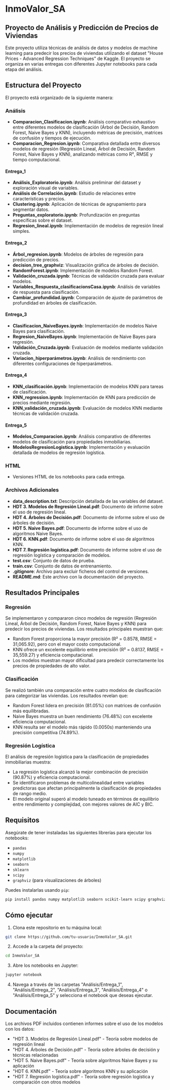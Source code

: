 # InmoValor_SA

## Proyecto de Análisis y Predicción de Precios de Viviendas

Este proyecto utiliza técnicas de análisis de datos y modelos de machine learning para predecir los precios de viviendas utilizando el dataset "House Prices - Advanced Regression Techniques" de Kaggle. El proyecto se organiza en varias entregas con diferentes Jupyter notebooks para cada etapa del análisis.

## Estructura del Proyecto

El proyecto está organizado de la siguiente manera:

### Análisis
- **Comparacion_Clasificacion.ipynb**: Análisis comparativo exhaustivo entre diferentes modelos de clasificación (Árbol de Decisión, Random Forest, Naive Bayes y KNN), incluyendo métricas de precisión, matrices de confusión y tiempos de ejecución.
- **Comparacion_Regresion.ipynb**: Comparativa detallada entre diversos modelos de regresión (Regresión Lineal, Árbol de Decisión, Random Forest, Naive Bayes y KNN), analizando métricas como R², RMSE y tiempo computacional.

#### Entrega_1
- **Análisis_Exploratorio.ipynb**: Análisis preliminar del dataset y exploración visual de variables.
- **Análisis de Correlación.ipynb**: Estudio de relaciones entre características y precios.
- **Clustering.ipynb**: Aplicación de técnicas de agrupamiento para segmentar datos.
- **Preguntas_exploratorio.ipynb**: Profundización en preguntas específicas sobre el dataset.
- **Regresion_lineal.ipynb**: Implementación de modelos de regresión lineal simples.

#### Entrega_2
- **Árbol_regresion.ipynb**: Modelos de árboles de regresión para predicción de precios.
- **decision_tree_graphviz**: Visualización gráfica de árboles de decisión.
- **RandomForest.ipynb**: Implementación de modelos Random Forest.
- **Validación_cruzada.ipynb**: Técnicas de validación cruzada para evaluar modelos.
- **Variables_Respuesta_clasificacionsCasa.ipynb**: Análisis de variables de respuesta para clasificación.
- **Cambiar_profundidad.ipynb**: Comparación de ajuste de parámetros de profundidad en árboles de clasificación.

#### Entrega_3
- **Clasificacion_NaiveBayes.ipynb**: Implementación de modelos Naive Bayes para clasificación.
- **Regresion_NaiveBayes.ipynb**: Implementación de Naive Bayes para regresión.
- **Validación_Cruzada.ipynb**: Evaluación de modelos mediante validación cruzada.
- **Variacion_hiperparámetros.ipynb**: Análisis de rendimiento con diferentes configuraciones de hiperparámetros.

#### Entrega_4
- **KNN_clasificación.ipynb**: Implementación de modelos KNN para tareas de clasificación.
- **KNN_regression.ipynb**: Implementación de KNN para predicción de precios mediante regresión.
- **KNN_validación_cruzada.ipynb**: Evaluación de modelos KNN mediante técnicas de validación cruzada.

#### Entrega_5
- **Modelos_Comparacion.ipynb**: Análisis comparativo de diferentes modelos de clasificación para propiedades inmobiliarias.
- **ModelosRegresionLogistica.ipynb**: Implementación y evaluación detallada de modelos de regresión logística.

### HTML
- Versiones HTML de los notebooks para cada entrega.

### Archivos Adicionales
- **data_description.txt**: Descripción detallada de las variables del dataset.
- **HDT 3. Modelos de Regresión Lineal.pdf**: Documento de informe sobre el uso de regresión lineal.
- **HDT 4. Árboles de Decisión.pdf**: Documento de informe sobre el uso de árboles de decisión.
- **HDT 5. Naive Bayes.pdf**: Documento de informe sobre el uso de algoritmos Naive Bayes.
- **HDT 6. KNN.pdf**: Documento de informe sobre el uso de algoritmos KNN.
- **HDT 7. Regresión logística.pdf**: Documento de informe sobre el uso de regresión logística y comparación de modelos.
- **test.csv**: Conjunto de datos de prueba.
- **train.csv**: Conjunto de datos de entrenamiento.
- **.gitignore**: Archivo para excluir ficheros del control de versiones.
- **README.md**: Este archivo con la documentación del proyecto.

## Resultados Principales

### Regresión
Se implementaron y compararon cinco modelos de regresión (Regresión Lineal, Árbol de Decisión, Random Forest, Naive Bayes y KNN) para predecir los precios de viviendas. Los resultados principales muestran que:
- Random Forest proporciona la mayor precisión (R² = 0.8578, RMSE = 31,065.92), pero con el mayor costo computacional.
- KNN ofrece un excelente equilibrio entre precisión (R² = 0.8137, RMSE = 35,559.27) y eficiencia computacional.
- Los modelos muestran mayor dificultad para predecir correctamente los precios de propiedades de alto valor.

### Clasificación
Se realizó también una comparación entre cuatro modelos de clasificación para categorizar las viviendas. Los resultados revelan que:
- Random Forest lidera en precisión (81.05%) con matrices de confusión más equilibradas.
- Naive Bayes muestra un buen rendimiento (76.48%) con excelente eficiencia computacional.
- KNN resulta ser el modelo más rápido (0.0050s) manteniendo una precisión competitiva (74.89%).

### Regresión Logística
El análisis de regresión logística para la clasificación de propiedades inmobiliarias muestra:
- La regresión logística alcanzó la mejor combinación de precisión (90.87%) y eficiencia computacional.
- Se identificaron problemas de multicolinealidad entre variables predictoras que afectan principalmente la clasificación de propiedades de rango medio.
- El modelo original superó al modelo tuneado en términos de equilibrio entre rendimiento y complejidad, con mejores valores de AIC y BIC.

## Requisitos

Asegúrate de tener instaladas las siguientes librerías para ejecutar los notebooks:
- `pandas`
- `numpy`
- `matplotlib`
- `seaborn`
- `sklearn`
- `scipy`
- `graphviz` (para visualizaciones de árboles)

Puedes instalarlas usando `pip`:
```bash
pip install pandas numpy matplotlib seaborn scikit-learn scipy graphviz
```

## Cómo ejecutar

1. Clona este repositorio en tu máquina local:
```bash
git clone https://github.com/tu-usuario/InmoValor_SA.git
```

2. Accede a la carpeta del proyecto:
```bash
cd InmoValor_SA
```

3. Abre los notebooks en Jupyter:
```bash
jupyter notebook
```

4. Navega a través de las carpetas "Análisis/Entrega_1", "Análisis/Entrega_2", "Análisis/Entrega_3", "Análisis/Entrega_4" o "Análisis/Entrega_5" y selecciona el notebook que deseas ejecutar.

## Documentación

Los archivos PDF incluidos contienen informes sobre el uso de los modelos con los datos:
- "HDT 3. Modelos de Regresión Lineal.pdf" - Teoría sobre modelos de regresión lineal
- "HDT 4. Árboles de Decisión.pdf" - Teoría sobre árboles de decisión y técnicas relacionadas
- "HDT 5. Naive Bayes.pdf" - Teoría sobre algoritmos Naive Bayes y su aplicación
- "HDT 6. KNN.pdf" - Teoría sobre algoritmos KNN y su aplicación
- "HDT 7. Regresión logística.pdf" - Teoría sobre regresión logística y comparación con otros modelos